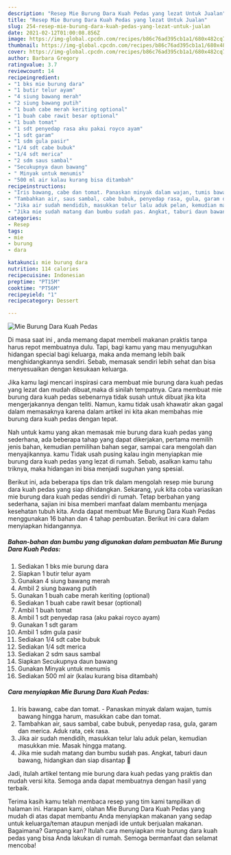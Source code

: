 ```yaml
---
description: "Resep Mie Burung Dara Kuah Pedas yang lezat Untuk Jualan"
title: "Resep Mie Burung Dara Kuah Pedas yang lezat Untuk Jualan"
slug: 254-resep-mie-burung-dara-kuah-pedas-yang-lezat-untuk-jualan
date: 2021-02-12T01:00:08.856Z
image: https://img-global.cpcdn.com/recipes/b86c76ad395cb1a1/680x482cq70/mie-burung-dara-kuah-pedas-foto-resep-utama.jpg
thumbnail: https://img-global.cpcdn.com/recipes/b86c76ad395cb1a1/680x482cq70/mie-burung-dara-kuah-pedas-foto-resep-utama.jpg
cover: https://img-global.cpcdn.com/recipes/b86c76ad395cb1a1/680x482cq70/mie-burung-dara-kuah-pedas-foto-resep-utama.jpg
author: Barbara Gregory
ratingvalue: 3.7
reviewcount: 14
recipeingredient:
- "1 bks mie burung dara"
- "1 butir telur ayam"
- "4 siung bawang merah"
- "2 siung bawang putih"
- "1 buah cabe merah keriting optional"
- "1 buah cabe rawit besar optional"
- "1 buah tomat"
- "1 sdt penyedap rasa aku pakai royco ayam"
- "1 sdt garam"
- "1 sdm gula pasir"
- "1/4 sdt cabe bubuk"
- "1/4 sdt merica"
- "2 sdm saus sambal"
- "Secukupnya daun bawang"
- " Minyak untuk menumis"
- "500 ml air kalau kurang bisa ditambah"
recipeinstructions:
- "Iris bawang, cabe dan tomat. Panaskan minyak dalam wajan, tumis bawang hingga harum, masukkan cabe dan tomat."
- "Tambahkan air, saus sambal, cabe bubuk, penyedap rasa, gula, garam dan merica. Aduk rata, cek rasa."
- "Jika air sudah mendidih, masukkan telur lalu aduk pelan, kemudian masukkan mie. Masak hingga matang."
- "Jika mie sudah matang dan bumbu sudah pas. Angkat, taburi daun bawang, hidangkan dan siap disantap 🤤"
categories:
- Resep
tags:
- mie
- burung
- dara

katakunci: mie burung dara 
nutrition: 114 calories
recipecuisine: Indonesian
preptime: "PT15M"
cooktime: "PT56M"
recipeyield: "1"
recipecategory: Dessert

---
```



![Mie Burung Dara Kuah Pedas](https://img-global.cpcdn.com/recipes/b86c76ad395cb1a1/680x482cq70/mie-burung-dara-kuah-pedas-foto-resep-utama.jpg)

Di masa  saat ini , anda memang dapat membeli makanan praktis tanpa harus repot membuatnya dulu. Tapi, bagi kamu yang mau menyuguhkan hidangan special bagi keluarga, maka anda memang lebih baik menghidangkannya sendiri. Sebab, memasak sendiri lebih sehat dan bisa menyesuaikan dengan kesukaan keluarga.

Jika kamu lagi mencari inspirasi cara membuat mie burung dara kuah pedas yang lezat dan mudah dibuat,maka di sinilah tempatnya. Cara membuat mie burung dara kuah pedas  sebenarnya tidak susah untuk dibuat jika kita mengerjakannya dengan teliti. Namun, kamu tidak usah khawatir akan gagal dalam memasaknya 
karena dalam artikel ini kita akan membahas mie burung dara kuah pedas dengan tepat.  



Nah untuk kamu yang akan memasak mie burung dara kuah pedas yang sederhana, ada beberapa tahap yang dapat dikerjakan, pertama memilih jenis bahan, kemudian pemilihan bahan segar, sampai cara mengolah dan menyajikannya. kamu Tidak usah pusing kalau ingin menyiapkan mie burung dara kuah pedas yang lezat di rumah. Sebab, asalkan kamu  tahu triknya, maka hidangan ini bisa menjadi suguhan yang spesial.

Berikut ini, ada beberapa tips dan trik dalam mengolah resep mie burung dara kuah pedas yang siap dihidangkan. Sekarang, yuk kita coba variasikan mie burung dara kuah pedas sendiri di rumah. Tetap berbahan yang sederhana, sajian ini bisa memberi manfaat dalam membantu menjaga kesehatan tubuh kita. Anda dapat membuat Mie Burung Dara Kuah Pedas menggunakan 16 bahan dan 4 tahap pembuatan. Berikut ini cara dalam menyiapkan hidangannya.

<!--inarticleads1-->

##### Bahan-bahan dan bumbu yang digunakan dalam pembuatan Mie Burung Dara Kuah Pedas:

1. Sediakan 1 bks mie burung dara
1. Siapkan 1 butir telur ayam
1. Gunakan 4 siung bawang merah
1. Ambil 2 siung bawang putih
1. Gunakan 1 buah cabe merah keriting (optional)
1. Sediakan 1 buah cabe rawit besar (optional)
1. Ambil 1 buah tomat
1. Ambil 1 sdt penyedap rasa (aku pakai royco ayam)
1. Gunakan 1 sdt garam
1. Ambil 1 sdm gula pasir
1. Sediakan 1/4 sdt cabe bubuk
1. Sediakan 1/4 sdt merica
1. Sediakan 2 sdm saus sambal
1. Siapkan Secukupnya daun bawang
1. Gunakan  Minyak untuk menumis
1. Sediakan 500 ml air (kalau kurang bisa ditambah)




<!--inarticleads2-->

##### Cara menyiapkan Mie Burung Dara Kuah Pedas:

1. Iris bawang, cabe dan tomat. - Panaskan minyak dalam wajan, tumis bawang hingga harum, masukkan cabe dan tomat.
1. Tambahkan air, saus sambal, cabe bubuk, penyedap rasa, gula, garam dan merica. Aduk rata, cek rasa.
1. Jika air sudah mendidih, masukkan telur lalu aduk pelan, kemudian masukkan mie. Masak hingga matang.
1. Jika mie sudah matang dan bumbu sudah pas. Angkat, taburi daun bawang, hidangkan dan siap disantap 🤤




Jadi, itulah artikel tentang  mie burung dara kuah pedas  yang praktis dan mudah versi kita. Semoga anda dapat membuatnya dengan hasil yang terbaik. 

Terima kasih kamu telah membaca resep yang tim kami tampilkan di halaman ini. Harapan kami, olahan  Mie Burung Dara Kuah Pedas yang mudah di atas dapat membantu Anda menyiapkan makanan yang sedap untuk keluarga/teman ataupun menjadi ide untuk berjualan makanan. Bagaimana? Gampang kan? Itulah cara menyiapkan mie burung dara kuah pedas yang bisa Anda lakukan di rumah. Semoga bermanfaat dan selamat mencoba!

